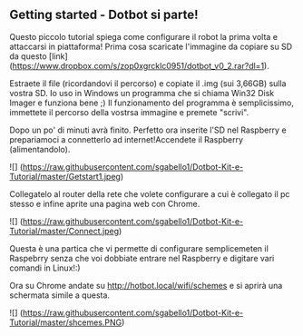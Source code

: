## Getting started - Dotbot si parte! ##

Questo piccolo tutorial spiega come configurare il robot la prima volta e attaccarsi in piattaforma!
Prima cosa scaricate l'immagine da copiare su SD da questo [link] (https://www.dropbox.com/s/zop0xgrcklc0951/dotbot_v0_2.rar?dl=1).

Estraete il file (ricordandovi il percorso) e copiate il .img (sui 3,66GB) sulla vostra SD. Io uso in Windows un programma che si chiama Win32 Disk Imager e funziona bene ;) Il funzionamento del programma è semplicissimo, immettete il percorso della vostrsa immagine e premete "scrivi".

Dopo un po' di minuti avrà finito. Perfetto ora inserite l'SD nel Raspberry e prepariamoci a connetterlo ad internet!Accendete il Raspberry (alimentandolo).

![] (https://raw.githubusercontent.com/sgabello1/Dotbot-Kit-e-Tutorial/master/Getstart1.jpeg)

Collegatelo al router della rete che volete configurare a cui è collegato il pc stesso e infine aprite una pagina web con Chrome.

![] (https://raw.githubusercontent.com/sgabello1/Dotbot-Kit-e-Tutorial/master/Connect.jpeg)

Questa è una partica che vi permette di configurare semplicemeten il Raspebrry senza che voi dobbiate entrare nel Raspberry e digitare vari comandi in Linux!:)


Ora su Chrome andate su http://hotbot.local/wifi/schemes e si aprirà una schermata simile a questa.

![] (https://raw.githubusercontent.com/sgabello1/Dotbot-Kit-e-Tutorial/master/shcemes.PNG)
